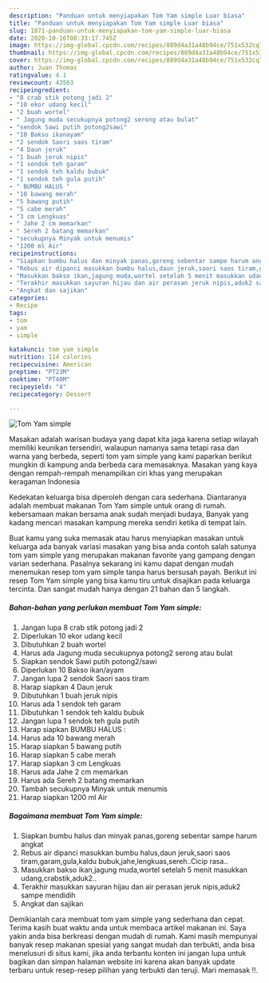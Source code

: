 ```yaml
---
description: "Panduan untuk menyiapakan Tom Yam simple Luar biasa"
title: "Panduan untuk menyiapakan Tom Yam simple Luar biasa"
slug: 1871-panduan-untuk-menyiapakan-tom-yam-simple-luar-biasa
date: 2020-10-16T08:33:17.745Z
image: https://img-global.cpcdn.com/recipes/889d4a31a48b94ce/751x532cq70/tom-yam-simple-foto-resep-utama.jpg
thumbnail: https://img-global.cpcdn.com/recipes/889d4a31a48b94ce/751x532cq70/tom-yam-simple-foto-resep-utama.jpg
cover: https://img-global.cpcdn.com/recipes/889d4a31a48b94ce/751x532cq70/tom-yam-simple-foto-resep-utama.jpg
author: Juan Thomas
ratingvalue: 4.1
reviewcount: 43563
recipeingredient:
- "8 crab stik potong jadi 2"
- "10 ekor udang kecil"
- "2 buah wortel"
- " Jagung muda secukupnya potong2 serong atau bulat"
- "sendok Sawi putih potong2sawi"
- "10 Bakso ikanayam"
- "2 sendok Saori saos tiram"
- "4 Daun jeruk"
- "1 buah jeruk nipis"
- "1 sendok teh garam"
- "1 sendok teh kaldu bubuk"
- "1 sendok teh gula putih"
- " BUMBU HALUS "
- "10 bawang merah"
- "5 bawang putih"
- "5 cabe merah"
- "3 cm Lengkuas"
- " Jahe 2 cm memarkan"
- " Sereh 2 batang memarkan"
- "secukupnya Minyak untuk menumis"
- "1200 ml Air"
recipeinstructions:
- "Siapkan bumbu halus dan minyak panas,goreng sebentar sampe harum angkat"
- "Rebus air dipanci masukkan bumbu halus,daun jeruk,saori saos tiram,garam,gula,kaldu bubuk,jahe,lengkuas,sereh..Cicip rasa.."
- "Masukkan bakso ikan,jagung muda,wortel setelah 5 menit masukkan udang,crabstik,aduk2.."
- "Terakhir masukkan sayuran hijau dan air perasan jeruk nipis,aduk2 sampe mendidih"
- "Angkat dan sajikan"
categories:
- Recipe
tags:
- tom
- yam
- simple

katakunci: tom yam simple 
nutrition: 114 calories
recipecuisine: American
preptime: "PT23M"
cooktime: "PT40M"
recipeyield: "4"
recipecategory: Dessert

---
```



![Tom Yam simple](https://img-global.cpcdn.com/recipes/889d4a31a48b94ce/751x532cq70/tom-yam-simple-foto-resep-utama.jpg)

Masakan adalah warisan budaya yang dapat kita jaga karena setiap wilayah memiliki keunikan tersendiri, walaupun namanya sama tetapi rasa dan warna yang berbeda, seperti tom yam simple yang kami paparkan berikut mungkin di kampung anda berbeda cara memasaknya. Masakan yang kaya dengan rempah-rempah menampilkan ciri khas yang merupakan keragaman Indonesia



Kedekatan keluarga bisa diperoleh dengan cara sederhana. Diantaranya adalah membuat makanan Tom Yam simple untuk orang di rumah. kebersamaan makan bersama anak sudah menjadi budaya, Banyak yang kadang mencari masakan kampung mereka sendiri ketika di tempat lain.

Buat kamu yang suka memasak atau harus menyiapkan masakan untuk keluarga ada banyak variasi masakan yang bisa anda contoh salah satunya tom yam simple yang merupakan makanan favorite yang gampang dengan varian sederhana. Pasalnya sekarang ini kamu dapat dengan mudah menemukan resep tom yam simple tanpa harus bersusah payah.
Berikut ini resep Tom Yam simple yang bisa kamu tiru untuk disajikan pada keluarga tercinta. Dan sangat mudah hanya dengan 21 bahan dan 5 langkah.


<!--inarticleads1-->

##### Bahan-bahan yang perlukan membuat Tom Yam simple:

1. Jangan lupa 8 crab stik potong jadi 2
1. Diperlukan 10 ekor udang kecil
1. Dibutuhkan 2 buah wortel
1. Harus ada  Jagung muda secukupnya potong2 serong atau bulat
1. Siapkan sendok Sawi putih potong2/sawi
1. Diperlukan 10 Bakso ikan/ayam
1. Jangan lupa 2 sendok Saori saos tiram
1. Harap siapkan 4 Daun jeruk
1. Dibutuhkan 1 buah jeruk nipis
1. Harus ada 1 sendok teh garam
1. Dibutuhkan 1 sendok teh kaldu bubuk
1. Jangan lupa 1 sendok teh gula putih
1. Harap siapkan  BUMBU HALUS :
1. Harus ada 10 bawang merah
1. Harap siapkan 5 bawang putih
1. Harap siapkan 5 cabe merah
1. Harap siapkan 3 cm Lengkuas
1. Harus ada  Jahe 2 cm memarkan
1. Harus ada  Sereh 2 batang memarkan
1. Tambah secukupnya Minyak untuk menumis
1. Harap siapkan 1200 ml Air




<!--inarticleads2-->

##### Bagaimana membuat  Tom Yam simple:

1. Siapkan bumbu halus dan minyak panas,goreng sebentar sampe harum angkat
1. Rebus air dipanci masukkan bumbu halus,daun jeruk,saori saos tiram,garam,gula,kaldu bubuk,jahe,lengkuas,sereh..Cicip rasa..
1. Masukkan bakso ikan,jagung muda,wortel setelah 5 menit masukkan udang,crabstik,aduk2..
1. Terakhir masukkan sayuran hijau dan air perasan jeruk nipis,aduk2 sampe mendidih
1. Angkat dan sajikan




Demikianlah cara membuat tom yam simple yang sederhana dan cepat. Terima kasih buat waktu anda untuk membaca artikel makanan ini. Saya yakin anda bisa berkreasi dengan mudah di rumah. Kami masih mempunyai banyak resep makanan spesial yang sangat mudah dan terbukti, anda bisa menelusuri di situs kami, jika anda terbantu konten ini jangan lupa untuk bagikan dan simpan halaman website ini karena akan banyak update terbaru untuk resep-resep pilihan yang terbukti dan teruji. Mari memasak !!. 
